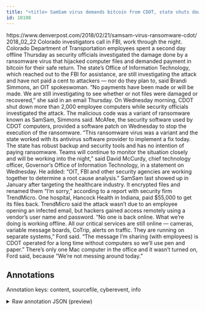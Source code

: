 ```yaml
---
title: "<title> SamSam virus demands bitcoin from CDOT, state shuts down 2,000 computers  </title>"
id: 10108
---
```


<title> SamSam virus demands bitcoin from CDOT, state shuts down 2,000 computers  </title>
<source> https://www.denverpost.com/2018/02/21/samsam-virus-ransomware-cdot/ </source>
<date> 2018_02_22 </date>
<text>
Colorado investigators call in FBI, work through the night.
Colorado Department of Transportation employees spent a second day offline Thursday as security officials investigated the damage done by a ransomware virus that hijacked computer files and demanded payment in bitcoin for their safe return.
The state’s Office of Information Technology, which reached out to the FBI for assistance, are still investigating the attack and have not paid a cent to attackers — nor do they plan to, said Brandi Simmons, an OIT spokeswoman.
“No payments have been made or will be made. We are still investigating to see whether or not files were damaged or recovered,” she said in an email Thursday.
On Wednesday morning, CDOT shut down more than 2,000 employee computers while security officials investigated the attack. The malicious code was a variant of ransomware known as SamSam, Simmons said. McAfee, the security software used by CDOT computers, provided a software patch on Wednesday to stop the execution of the ransomware.
“This ransomware virus was a variant and the state worked with its antivirus software provider to implement a fix today. The state has robust backup and security tools and has no intention of paying ransomware. Teams will continue to monitor the situation closely and will be working into the night,” said  David McCurdy, chief technology officer, Governor’s Office of Information Technology, in a statement on Wednesday.
He added: “OIT, FBI and other security agencies are working together to determine a root cause analysis.”
SamSam last showed up in January after targeting the healthcare industry. It encrypted files and renamed them “I’m sorry,” according to a report with security firm TrendMicro. One hospital, Hancock Health in Indiana, paid $55,000 to get its files back. TrendMicro said the attack wasn’t due to an employee opening an infected email, but hackers gained access remotely using a vendor’s user name and password.
“No one is back online. What we’re doing is working offline. All our critical services are still online — cameras, variable message boards, CoTrip, alerts on traffic. They are running on separate systems,” Ford said. “The message I’m sharing (with employees) is CDOT operated for a long time without computers so we’ll use pen and paper.”
There’s only one Mac computer in the office and it wasn’t turned on, Ford said, because “We’re not messing around today.”
</text>



## Annotations

Annotation keys: content, sourcefile, cyberevent, info

<details>
<summary>Raw annotation JSON (preview)</summary>

```json
{
  "content": "Colorado investigators call in FBI, work through the night. Colorado Department of Transportation employees spent a second day offline Thursday as security officials investigated the damage done by a ransomware virus that hijacked computer files and demanded payment in bitcoin for their safe return. The state\u2019s Office of Information Technology, which reached out to the FBI for assistance, are still investigating the attack and have not paid a cent to attackers \u2014 nor do they plan to, said Brandi Simmons, an OIT spokeswoman. \u201cNo payments have been made or will be made. We are still investigating to see whether or not files were damaged or recovered,\u201d she said in an email Thursday. On Wednesday morning, CDOT shut down more than 2,000 employee computers while security officials investigated the attack. The malicious code was a variant of ransomware known as SamSam, Simmons said. McAfee, the security software used by CDOT computers, provided a software patch on Wednesday to stop the execution of the ransomware. \u201cThis ransomware virus was a variant and the state worked with its antivirus software provider to implement a fix today. The state has robust backup and security tools and has no intention of paying ransomware. Teams will continue to monitor the situation closely and will be working into the night,\u201d said  David McCurdy, chief technology officer, Governor\u2019s Office of Information Technology, in a statement on Wednesday. He added: \u201cOIT, FBI and other security agencies are working together to determine a root cause analysis.\u201d SamSam last showed up in January after targeting the healthcare industry. It encrypted files and renamed them \u201cI\u2019m sorry,\u201d according to a report with security firm TrendMicro. One hospital, Hancock Health in Indiana, paid $55,000 to get its files back. TrendMicro said the attack wasn\u2019t due to an employee opening an infected email, but hackers gained access remotely using a vendor\u2019s user name and password. \u201cNo one is back online. What we\u2019re doing is working offline. All our critical services are still online \u2014 cameras, variable message boards, CoTrip, alerts on traffic. They are running on separate systems,\u201d Ford said. \u201cThe message I\u2019m sharing (with employees) is CDOT operated for a long time without computers so we\u2019ll use pen and paper.\u201d There\u2019s only one Mac computer in the office and it wasn\u2019t turned on, Ford said, because \u201cWe\u2019re not messing around today.\u201d",
  "sourcefile": "10108.txt",
  "cyberevent": {
    "hopper": [
      {
        "index": 0,
        "relation": "Same",
        "events": [
          {
            "index": "E1",
            "type": "Attack",
            "realis": "Actual",
            "nugget": {
              "startOffset": 250,
              "index": "T2",
              "endOffset": 266,
              "text": "demanded payment"
            },
            "argument": [
              {
                "index": "T3",
                "text": "in bitcoin",
                "endOffset": 277,
                "role": {
                  "type": "Payment-Method"
                },
                "startOffset": 267,
                "type": "PaymentMethod"
              },
              {
                "index": "T1",
                "text": "hijacked computer files",
                "endOffset": 245,
                "role": {
                  "CAPEC-Meta": "Physical Theft",
                  "type": "Attack-Pattern",
                  "confidence": 0.8845634162425995
                },
                "startOffset": 222,
                "type": "Capabilities"
              },
              {
                "index": "T4",
                "external_reference": {
                  "wikidataid": "Q926331"
                },
                "endOffset": 216,
                "role": {
                  "type": "Tool"
                },
            
```
</details>
